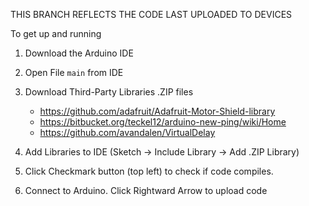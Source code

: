
THIS BRANCH REFLECTS THE CODE LAST UPLOADED TO DEVICES

To get up and running

1. Download the Arduino IDE
2. Open File `main` from IDE
3. Download Third-Party Libraries .ZIP files

    * https://github.com/adafruit/Adafruit-Motor-Shield-library
    * https://bitbucket.org/teckel12/arduino-new-ping/wiki/Home
    * https://github.com/avandalen/VirtualDelay
    
4. Add Libraries to IDE (Sketch -> Include Library -> Add .ZIP Library)
5. Click Checkmark button (top left) to check if code compiles.
6. Connect to Arduino. Click Rightward Arrow to upload code

